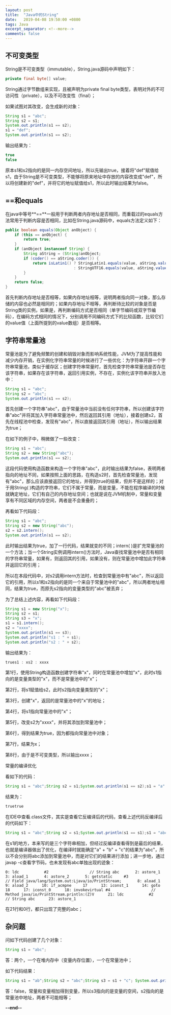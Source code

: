 ```yaml
---
layout: post
title:  "Java中的String"
date:   2019-04-08 19:50:00 +0800
tags: Java
excerpt_separator: <!--more-->
comments: false
---
```


## **不可变类型**

String是不可变类型（immutable），String.java源码中声明如下：

```java
private final byte[] value;
```

String通过字节数组来实现，且被声明为private final byte类型，表明对外的不可访问性（private），以及不可改变性（final）；

如果试图对其改变，会生成新的对象：

```java
String s1 = "abc";
String s2 = s1;
System.out.println(s1 == s2);
s1 = "def";
System.out.println(s1 == s2);
```

输出结果为：

```java
true
false
```

原本s1和s2指向的是同一内存空间地址，所以先输出true，接着将"def"赋值给s1，由于String是不可变类型，不能够将原来地址中存放的内容改变成"def"，所以将创建新的"def"，并将它的地址赋值给s1，所以此时输出结果为false。

## **==和equals**

在java中等号**==**一般用于判断两者内存地址是否相同，而重载过的equals方法常用于判断内容是否相同，比如在String.java源码中，equals方法定义如下：

```java
public boolean equals(Object anObject) {
    if (this == anObject) {
        return true;
    }
    if (anObject instanceof String) {
        String aString = (String)anObject;
        if (coder() == aString.coder()) {
            return isLatin1() ? StringLatin1.equals(value, aString.value)
                              : StringUTF16.equals(value, aString.value);
        }
    }
    return false;
}
```

首先判断内存地址是否相等，如果内存地址相等，说明两者指向同一对象，那么存储的内容也必然是相同的；如果内存地址不相等，再判断待比较的对象是否是String类的实例，如果是，再判断编码方式是否相同（单字节编码或双字节编码），在编码方式相同的情况下，分别调用不同编码方式下的比较函数，比较它们的value值（上面所提到的value数组）是否相等。

## **字符串常量池**

常量池是为了避免频繁的创建和销毁对象而影响系统性能，JVM为了提高性能和减少内存开销，在实例化字符串常量的时候进行了一些优化：为字符串开辟一个字符串常量池，类似于缓存区；创建字符串常量时，首先检查字符串常量池是否存在该字符串，如果存在该字符串，返回引用实例，不存在，实例化该字符串并放入池中：

```java
String s1 = "abc";
String s2 = "abc";
System.out.println(s1 == s2);
```

首先创建一个字符串"abc"，由于常量池中当前没有任何字符串，所以创建该字符串"abc"并将其加入字符串常量池中，然后返回其引用（地址），接着创建s2，首先在线程池中检查，发现有"abc"，所以直接返回其引用（地址），所以输出结果为true；

在如下的例子中，稍微做了一些改变：

```java
String s1 = "abc";
String s2 = new String("abc");
System.out.println(s1 == s2);
```

这段代码使用构造函数来构造一个字符串"abc"，此时输出结果为false，表明两者指向的地址不同，如果按照上面的思路，在构造s2时，首先检查常量池，发现有"abc"，那么应该直接返回它的地址，并得到true的结果，但并不是这样的；对于用String( )构造的字符串，它们不属于常量，而是变量，不能在程序编译的时候就确定地址，它们有自己的内存地址空间；也就是说在JVM机制中，常量和变量享有不同区域的内存空间，两者是不会重叠的；

再看如下代码段：

```java
String s1 = "abc";
String s2 = new String("abc");
s2 = s2.intern();
System.out.println(s1 == s2);
```

此时输出结果为true，加了一行代码，结果就变的不同；intern( )是扩充常量池的一个方法；当一个String实例调用intern()方法时，Java查找常量池中是否有相同的字符串常量，如果有，则返回其的引用，如果没有，则在常量池中增加此字符串并返回它的引用；

所以在本段代码中，对s2调用intern方法时，检查到常量池中有"abc"，所以返回它的引用，所以s1和s2指向的是同一个来自于常量池中的"abc"，所以两者地址相同，结果为true，而原先s2指向的变量类型的"abc"被丢弃；

为了总结上述内容，再看如下代码段：

```java
String s1 = new String("x");
String s2 = s1;
String s3 = "x";
s1 = s1.intern();
s2 = "xxxx";
System.out.println(s1 == s3);
System.out.println("s1 : " + s1);
System.out.println("s2 : " + s2);
```

输出结果为：

```java
trues1 : xs2 : xxxx
```

第1行，使用String构造函数创建字符串"x"，同时在常量池中增加"x"，此时s1指向的是变量类型的"x"，而不是常量池中的"x"；

第2行，将s1赋值给s2，此时s2指向变量类型的"x"；

第3行，创建"x"，返回的是常量池中的"x"的地址；

第4行，将s1指向常量池中的"x"；

第5行，改变s2为"xxxx"，并将其添加到常量池中；

第6行，得到结果为true，因为都指向常量池中对象；

第7行，结果为x；

第8行，由于是不可变类型，所以输出xxxx；

常量的编译优化

看如下的代码：

```java
String s1 = "abc";String s2 = s1;System.out.println(s1 == s2);s1 = "a" + "b" + "c";System.out.println(s1 == s2);
```

结果为：

```java
truetrue
```

在IDE中查看.class文件，其实是查看它反编译后的代码，查看上述代码反编译后的代码如下：

```java
String s1 = "abc";String s2 = s1;System.out.println(s1 == s1);s1 = "abc";System.out.println(s1 == s2);
```

在s1的地方，本来写的是三个字符串相加，但经过反编译查看得到是最后的结果，也就是编译器做出了优化，在编译时就能确定"a" + "b" + "c"的结果为"abc"，所以不会分别将abc添加到常量池中，而是对它们的结果进行添加；进一步地，通过javap -c查看字节码，也未发现有abc单独出现的迹象：

```
0: ldc           #2                  // String abc       2: astore_1       3: aload_1       4: astore_2       5: getstatic     #3                  // Field java/lang/System.out:Ljava/io/PrintStream;       8: aload_1       9: aload_2      10: if_acmpne     17      13: iconst_1      14: goto          18      17: iconst_0      18: invokevirtual #4                  // Method java/io/PrintStream.println:(Z)V      21: ldc           #2                  // String abc      23: astore_1
```

在21行和0行，都只出现了完整的abc；

## **杂问题**

问如下代码创建了几个对象：

```java
String s1 = "abc";
```

答：两个，一个在堆内存中（变量内存位置），一个在常量池中；

如下代码结果：

```java
String s1 = "ab";String s2 = "abc";String s3 = s1 + "c"; System.out.println(s3 == s2);
```

答：false，常量和变量相加得到变量，所以s3指向的是变量的空间，s2指向的是常量池中地址，两者不可能相等；

**--end--**